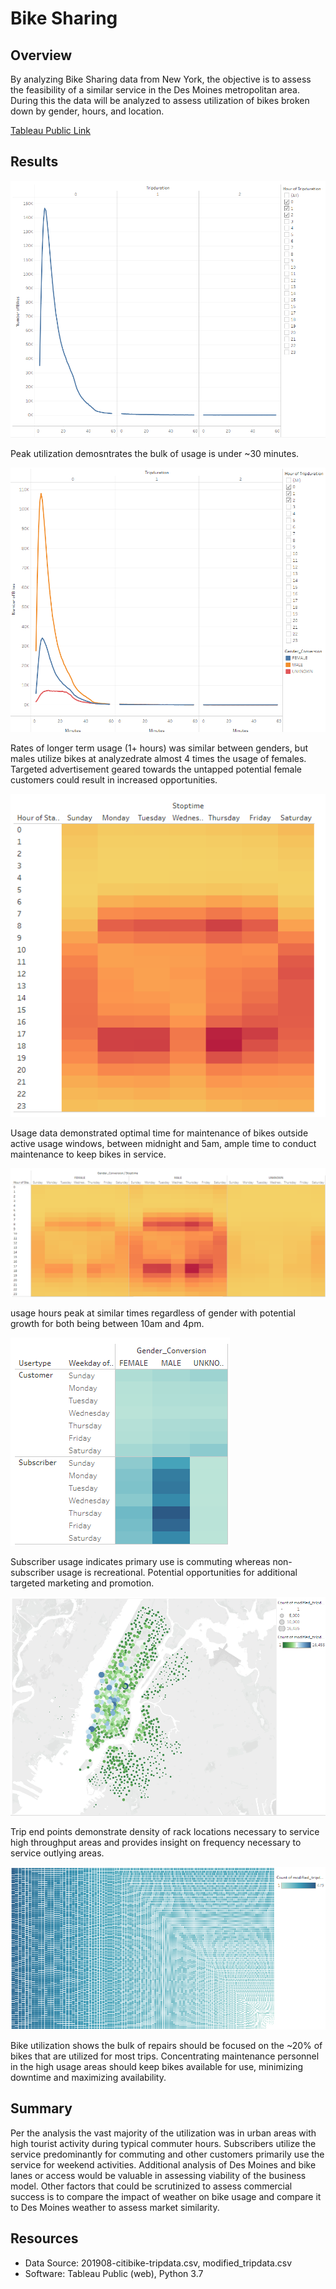 # Bike Sharing

## Overview

By analyzing Bike Sharing data from New York, the objective is to assess the feasibility of a similar
service in the Des Moines metropolitan area. During this the data will be analyzed to assess utilization
of bikes broken down by gender, hours, and location. 

[Tableau Public Link](https://public.tableau.com/shared/P3JM8Z5P4?:display_count=n&:origin=viz_share_link)

## Results

![Checkout Times for Users](images/checkout_times_for_users.png)

Peak utilization demosntrates the bulk of usage is under ~30 minutes.

![Checkout Times by Gender](images/checkout_times_by_gender.png)

Rates of longer term usage (1+ hours) was similar between genders, but males utilize bikes at analyzedrate 
almost 4 times the usage of females. Targeted advertisement geared towards the untapped potential female 
customers could result in increased opportunities.

![Trips by Weekday for Each Hour](images/trips_by_weekday_for_each_hour.png)

Usage data demonstrated optimal time for maintenance of bikes outside active usage windows, between 
midnight and 5am, ample time to conduct maintenance to keep bikes in service.

![Trips by Gender (Weekday per Hour)](images/trips_by_gender_weekday_per_hour.png)

usage hours peak at similar times regardless of gender with potential growth for both being between 
10am and 4pm.

![User Trips by Gender by Weekday](images/user_trips_by_gender_by_weekday.png)

Subscriber usage indicates primary use is commuting whereas non-subscriber usage is recreational. Potential 
opportunities for additional targeted marketing and promotion.

![Trip Ending Locations](images/trip_ending_locations.png)

Trip end points demonstrate density of rack locations necessary to service high throughput areas and provides 
insight on frequency necessary to service outlying areas.

![Bike Utilization](images/bike_utilization.png)

Bike utilization shows the bulk of repairs should be focused on the ~20% of bikes that are utilized for most 
trips. Concentrating maintenance personnel in the high usage areas should keep bikes available for use, 
minimizing downtime and maximizing availability.

## Summary

Per the analysis the vast majority of the utilization was in urban areas with high tourist activity 
during typical commuter hours. Subscribers utilize the service predominantly for commuting and other 
customers primarily use the service for weekend activities. Additional analysis of Des Moines and bike 
lanes or access would be valuable in assessing viability of the business model. Other factors that 
could be scrutinized to assess commercial success is to compare the impact of weather on bike usage 
and compare it to Des Moines weather to assess market similarity.

## Resources

 - Data Source: 201908-citibike-tripdata.csv, modified_tripdata.csv
 - Software: Tableau Public (web), Python 3.7
